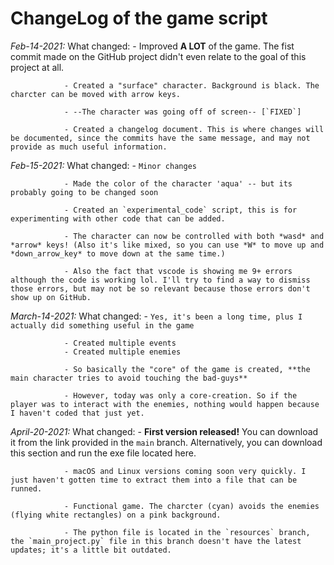 # ChangeLog of the game script

*Feb-14-2021:*
        What changed:
                - Improved **A LOT** of the game. The fist commit made on the GitHub project didn't even relate to the goal of this project at all. 

                - Created a "surface" character. Background is black. The charcter can be moved with arrow keys. 

                - --The character was going off of screen-- [`FIXED`]

                - Created a changelog document. This is where changes will be documented, since the commits have the same message, and may not provide as much useful information. 

*Feb-15-2021:*
        What changed:
                - `Minor changes`

                - Made the color of the character 'aqua' -- but its probably going to be changed soon

                - Created an `experimental_code` script, this is for experimenting with other code that can be added.

                - The character can now be controlled with both *wasd* and *arrow* keys! (Also it's like mixed, so you can use *W* to move up and *down_arrow_key* to move down at the same time.)

                - Also the fact that vscode is showing me 9+ errors although the code is working lol. I'll try to find a way to dismiss those errors, but may not be so relevant because those errors don't show up on GitHub. 

*March-14-2021:*
        What changed:
                - `Yes, it's been a long time, plus I actually did something useful in the game`

                - Created multiple events
                - Created multiple enemies

                - So basically the "core" of the game is created, **the main character tries to avoid touching the bad-guys**

                - However, today was only a core-creation. So if the player was to interact with the enemies, nothing would happen because I haven't coded that just yet. 

*April-20-2021:*
        What changed:
                - **First version released!** You can download it from the link provided in the `main` branch. Alternatively, you can download this section and run the exe file located here.

                - macOS and Linux versions coming soon very quickly. I just haven't gotten time to extract them into a file that can be runned.

                - Functional game. The charcter (cyan) avoids the enemies (flying white rectangles) on a pink background.

                - The python file is located in the `resources` branch, the `main_project.py` file in this branch doesn't have the latest updates; it's a little bit outdated.
